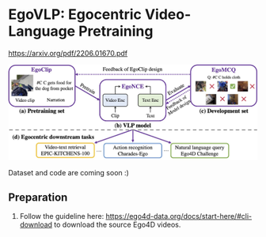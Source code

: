 # EgoVLP: Egocentric Video-Language Pretraining
https://arxiv.org/pdf/2206.01670.pdf

<img src="/figures/egovlp_framework.jpg" alt="EgoVLP" style="zoom:67%;" />

Dataset and code are coming soon :)

## Preparation
1. Follow the guideline here: https://ego4d-data.org/docs/start-here/#cli-download to download the source Ego4D videos.
